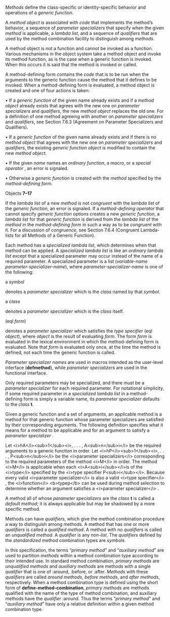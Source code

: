  

*Methods* define the class-specific or identity-specific behavior and operations of a *generic function*. 

A *method object* is associated with *code* that implements the method’s behavior, a sequence of *parameter specializers* that specify when the given *method* is applicable, a *lambda list*, and a sequence of *qualifiers* that are used by the method combination facility to distinguish among *methods*. 

A method object is not a function and cannot be invoked as a function. Various mechanisms in the object system take a method object and invoke its method function, as is the case when a generic function is invoked. When this occurs it is said that the method is invoked or called. 

A method-defining form contains the *code* that is to be run when the arguments to the generic function cause the method that it defines to be invoked. When a method-defining form is evaluated, a method object is created and one of four actions is taken: 

*•* If a *generic function* of the given name already exists and if a *method object* already exists that agrees with the new one on *parameter specializers* and *qualifiers*, the new *method object* replaces the old one. For a definition of one method agreeing with another on *parameter specializers* and *qualifiers*, see Section 7.6.3 (Agreement on Parameter Specializers and Qualifiers). 

*•* If a *generic function* of the given name already exists and if there is no *method object* that agrees with the new one on *parameter specializers* and *qualifiers*, the existing *generic function object* is modified to contain the new *method object*. 

*•* If the given *name* names an *ordinary function*, a *macro*, or a *special operator* , an error is signaled. 

*•* Otherwise a *generic function* is created with the *method* specified by the *method-defining form*. 

Objects **7–17**

 

 

If the *lambda list* of a new *method* is not *congruent* with the *lambda list* of the *generic function*, an error is signaled. If a *method-defining operator* that cannot specify *generic function* options creates a new *generic function*, a *lambda list* for that *generic function* is derived from the *lambda list* of the *method* in the *method-defining form* in such a way as to be *congruent* with it. For a discussion of *congruence*, see Section 7.6.4 (Congruent Lambda-lists for all Methods of a Generic Function). 

Each method has a *specialized lambda list*, which determines when that method can be applied. A *specialized lambda list* is like an *ordinary lambda list* except that a specialized parameter may occur instead of the name of a required parameter. A specialized parameter is a list (*variable-name parameter-specializer-name*), where *parameter-specializer-name* is one of the following: 

a *symbol* 

denotes a *parameter specializer* which is the *class* named by that *symbol*. 

a *class* 

denotes a *parameter specializer* which is the *class* itself. 

(eql *form*) 

denotes a *parameter specializer* which satisfies the *type specifier* (eql *object*), where *object* is the result of evaluating *form*. The form *form* is evaluated in the lexical environment in which the method-defining form is evaluated. Note that *form* is evaluated only once, at the time the method is defined, not each time the generic function is called. 

*Parameter specializer names* are used in macros intended as the user-level interface (**defmethod**), while *parameter specializers* are used in the functional interface. 

Only required parameters may be specialized, and there must be a *parameter specializer* for each required parameter. For notational simplicity, if some required parameter in a *specialized lambda list* in a method-defining form is simply a variable name, its *parameter specializer* defaults to the *class* **t**. 

Given a generic function and a set of arguments, an applicable method is a method for that generic function whose parameter specializers are satisfied by their corresponding arguments. The following definition specifies what it means for a method to be applicable and for an argument to satisfy a *parameter specializer* . 

Let \<i\>hA\</i\>\<sub\>1\</sub\>\<i\>, . . . , A\<sub\>n\</sub\>i\</i\> be the required arguments to a generic function in order. Let \<i\>hP\</i\>\<sub\>1\</sub\>\<i\>, . . . , P\<sub\>n\</sub\>i\</i\> be the \<i\>parameter specializers\</i\> corresponding to the required parameters of the method \<i\>M\</i\> in order. The method \<i\>M\</i\> is applicable when each \<i\>A\<sub\>i\</sub\>\</i\>is of the \<i\>type\</i\> specified by the \<i\>type specifier P\<sub\>i\</sub\>\</i\>. Because every valid \<i\>parameter specializer\</i\> is also a valid \<i\>type specifier\</i\> , the \<i\>function\</i\> \<b\>typep\</b\> can be used during method selection to determine whether an argument satisfies a \<i\>parameter specializer\</i\> . 

A method all of whose *parameter specializers* are the *class* **t** is called a *default method*; it is always applicable but may be shadowed by a more specific method. 



 

 

Methods can have *qualifiers*, which give the method combination procedure a way to distinguish among methods. A method that has one or more *qualifiers* is called a *qualified method*. A method with no *qualifiers* is called an *unqualified method*. A *qualifier* is any *non-list*. The *qualifiers* defined by the *standardized* method combination types are *symbols*. 

In this specification, the terms “*primary method*” and “*auxiliary method*” are used to partition *methods* within a method combination type according to their intended use. In standard method combination, *primary methods* are *unqualified methods* and *auxiliary methods* are methods with a single *qualifier* that is one of :around, :before, or :after. *Methods* with these *qualifiers* are called *around methods*, *before methods*, and *after methods*, respectively. When a method combination type is defined using the short form of **define-method-combination**, *primary methods* are methods qualified with the name of the type of method combination, and auxiliary methods have the *qualifier* :around. Thus the terms “*primary method*” and “*auxiliary method*” have only a relative definition within a given method combination type. 

